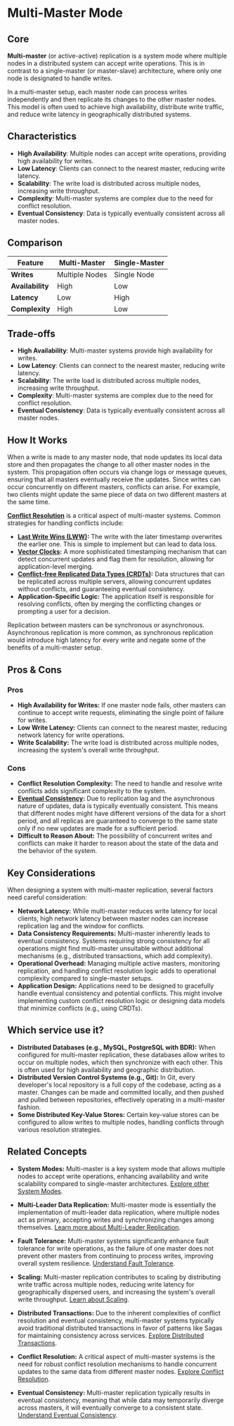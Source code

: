 # Multi-Master Mode

## Core

**Multi-master** (or active-active) replication is a system mode where multiple nodes in a distributed system can accept write operations. This is in contrast to a single-master (or master-slave) architecture, where only one node is designated to handle writes.

In a multi-master setup, each master node can process writes independently and then replicate its changes to the other master nodes. This model is often used to achieve high availability, distribute write traffic, and reduce write latency in geographically distributed systems.

## Characteristics

- **High Availability**: Multiple nodes can accept write operations, providing high availability for writes.
- **Low Latency**: Clients can connect to the nearest master, reducing write latency.
- **Scalability**: The write load is distributed across multiple nodes, increasing write throughput.
- **Complexity**: Multi-master systems are complex due to the need for conflict resolution.
- **Eventual Consistency**: Data is typically eventually consistent across all master nodes.

## Comparison

| Feature | Multi-Master | Single-Master |
|---|---|---|
| **Writes** | Multiple Nodes | Single Node |
| **Availability** | High | Low |
| **Latency** | Low | High |
| **Complexity** | High | Low |

## Trade-offs

- **High Availability**: Multi-master systems provide high availability for writes.
- **Low Latency**: Clients can connect to the nearest master, reducing write latency.
- **Scalability**: The write load is distributed across multiple nodes, increasing write throughput.
- **Complexity**: Multi-master systems are complex due to the need for conflict resolution.
- **Eventual Consistency**: Data is typically eventually consistent across all master nodes.

## How It Works

When a write is made to any master node, that node updates its local data store and then propagates the change to all other master nodes in the system. This propagation often occurs via change logs or message queues, ensuring that all masters eventually receive the updates. Since writes can occur concurrently on different masters, conflicts can arise. For example, two clients might update the same piece of data on two different masters at the same time.

**[Conflict Resolution](../../conflict-resolution/README.md)** is a critical aspect of multi-master systems. Common strategies for handling conflicts include:
-   **[Last Write Wins (LWW)](../../conflict-resolution/last-write-wins/README.md):** The write with the later timestamp overwrites the earlier one. This is simple to implement but can lead to data loss.
-   **[Vector Clocks](../../conflict-resolution/vector-clocks/README.md):** A more sophisticated timestamping mechanism that can detect concurrent updates and flag them for resolution, allowing for application-level merging.
-   **[Conflict-free Replicated Data Types (CRDTs)](../../conflict-resolution/crdts/README.md):** Data structures that can be replicated across multiple servers, allowing concurrent updates without conflicts, and guaranteeing eventual consistency.
-   **Application-Specific Logic:** The application itself is responsible for resolving conflicts, often by merging the conflicting changes or prompting a user for a decision.

Replication between masters can be synchronous or asynchronous. Asynchronous replication is more common, as synchronous replication would introduce high latency for every write and negate some of the benefits of a multi-master setup.

## Pros & Cons

### Pros

-   **High Availability for Writes:** If one master node fails, other masters can continue to accept write requests, eliminating the single point of failure for writes.
-   **Low Write Latency:** Clients can connect to the nearest master, reducing network latency for write operations.
-   **Write Scalability:** The write load is distributed across multiple nodes, increasing the system's overall write throughput.

### Cons

-   **Conflict Resolution Complexity:** The need to handle and resolve write conflicts adds significant complexity to the system.
-   **[Eventual Consistency](../../consistency-models/eventual-consistency/README.md):** Due to replication lag and the asynchronous nature of updates, data is typically eventually consistent. This means that different nodes might have different versions of the data for a short period, and all replicas are guaranteed to converge to the same state only if no new updates are made for a sufficient period.
-   **Difficult to Reason About:** The possibility of concurrent writes and conflicts can make it harder to reason about the state of the data and the behavior of the system.

## Key Considerations

When designing a system with multi-master replication, several factors need careful consideration:

-   **Network Latency:** While multi-master reduces write latency for local clients, high network latency between master nodes can increase replication lag and the window for conflicts.
-   **Data Consistency Requirements:** Multi-master inherently leads to eventual consistency. Systems requiring strong consistency for all operations might find multi-master unsuitable without additional mechanisms (e.g., distributed transactions, which add complexity).
-   **Operational Overhead:** Managing multiple active masters, monitoring replication, and handling conflict resolution logic adds to operational complexity compared to single-master setups.
-   **Application Design:** Applications need to be designed to gracefully handle eventual consistency and potential conflicts. This might involve implementing custom conflict resolution logic or designing data models that minimize conflicts (e.g., using CRDTs).

## Which service use it?

-   **Distributed Databases (e.g., MySQL, PostgreSQL with BDR):** When configured for multi-master replication, these databases allow writes to occur on multiple nodes, which then synchronize with each other. This is often used for high availability and geographic distribution.
-   **Distributed Version Control Systems (e.g., Git):** In Git, every developer's local repository is a full copy of the codebase, acting as a master. Changes can be made and committed locally, and then pushed and pulled between repositories, effectively operating in a multi-master fashion.
-   **Some Distributed Key-Value Stores:** Certain key-value stores can be configured to allow writes to multiple nodes, handling conflicts through various resolution strategies.

## Related Concepts

-   **System Modes:** Multi-master is a key system mode that allows multiple nodes to accept write operations, enhancing availability and write scalability compared to single-master architectures. [Explore other System Modes](../README.md).

-   **Multi-Leader Data Replication:** Multi-master mode is essentially the implementation of multi-leader data replication, where multiple nodes act as primary, accepting writes and synchronizing changes among themselves. [Learn more about Multi-Leader Replication](../../data-replication/multi-leader/README.md).

-   **Fault Tolerance:** Multi-master systems significantly enhance fault tolerance for write operations, as the failure of one master does not prevent other masters from continuing to process writes, improving overall system resilience. [Understand Fault Tolerance](../../fault-tolerance/README.md).

-   **Scaling:** Multi-master replication contributes to scaling by distributing write traffic across multiple nodes, reducing write latency for geographically dispersed users, and increasing the system's overall write throughput. [Learn about Scaling](../../scaling/README.md).

-   **Distributed Transactions:** Due to the inherent complexities of conflict resolution and eventual consistency, multi-master systems typically avoid traditional distributed transactions in favor of patterns like Sagas for maintaining consistency across services. [Explore Distributed Transactions](../../distributed-transactions/README.md).

-   **Conflict Resolution:** A critical aspect of multi-master systems is the need for robust conflict resolution mechanisms to handle concurrent updates to the same data from different master nodes. [Explore Conflict Resolution](../../conflict-resolution/README.md).

-   **Eventual Consistency:** Multi-master replication typically results in eventual consistency, meaning that while data may temporarily diverge across masters, it will eventually converge to a consistent state. [Understand Eventual Consistency](../../consistency-models/eventual-consistency/README.md).
